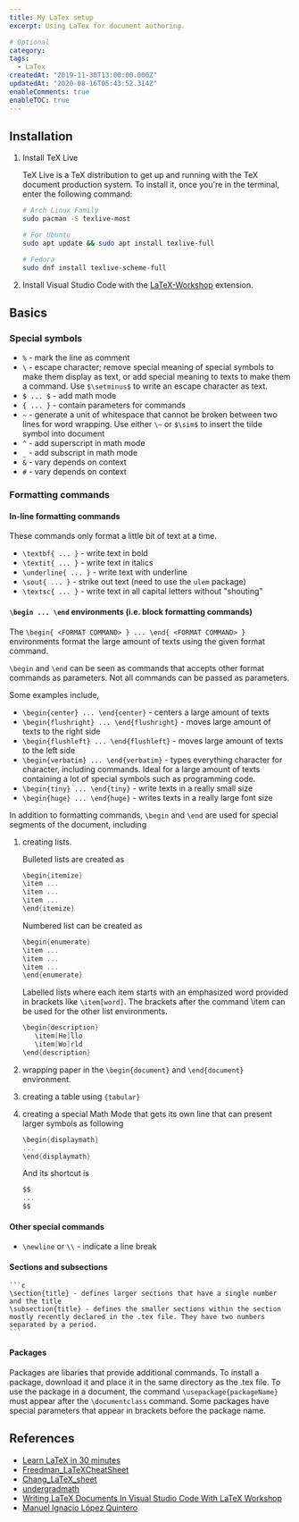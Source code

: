 ```yaml
---
title: My LaTex setup
excerpt: Using LaTex for document authoring.

# Optional
category:
tags: 
  - LaTex
createdAt: "2019-11-30T13:00:00.000Z"
updatedAt: "2020-08-16T05:43:52.314Z"
enableComments: true
enableTOC: true
---
```


## Installation

1. Install TeX Live

    TeX Live is a TeX distribution to get up and running with the TeX document production system. To install it, once you're in the terminal, enter the following command:

    ```bash
    # Arch Linux Family
    sudo pacman -S texlive-most

    # For Ubuntu
    sudo apt update && sudo apt install texlive-full

    # Fedora
    sudo dnf install texlive-scheme-full
    ```

2. Install Visual Studio Code with the [LaTeX-Workshop](https://github.com/James-Yu/LaTeX-Workshop) extension.

## Basics

### Special symbols

- `%` - mark the line as comment
- `\` - escape character; remove special meaning of special symbols to make them display as text, or add special meaning to texts to make them a command. Use `$\setminus$` to write an escape character as text.
- `$ ... $` - add math mode
- `{ ... }` - contain parameters for commands
- `~` - generate a unit of whitespace that cannot be broken between two lines for word wrapping. Use either `\~` or `$\sim$` to insert the tilde symbol into document
- `^` - add superscript in math mode
- `_` - add subscript in math mode
- `&` - vary depends on context
- `#` - vary depends on context

### Formatting commands

#### In-line formatting commands

These commands only format a little bit of text at a time.

- `\textbf{ ... }` - write text in bold
- `\textit{ ... }` - write text in italics
- `\underline{ ... }` - write text with underline
- `\sout{ ... }` - strike out text (need to use the `ulem` package)
- `\textsc{ ... }` - write text in all capital letters without "shouting"

#### `\begin ... \end` environments (i.e. block formatting commands)

The `\begin{ <FORMAT COMMAND> } ... \end{ <FORMAT COMMAND> }` environments format the large amount of texts using the given format command.

`\begin` and `\end` can be seen as commands that accepts other format commands as parameters. Not all commands can be passed as parameters.

Some examples include,

- `\begin{center} ... \end{center}` - centers a large amount of texts
- `\begin{flushright} ... \end{flushright}` - moves large amount of texts to the right side
- `\begin{flushleft} ... \end{flushleft}` -  moves large amount of texts to the left side
- `\begin{verbatim} ... \end{verbatim}` - types everything character for character, including commands. Ideal for a large amount of texts containing a lot of special symbols such as programming code.
- `\begin{tiny} ... \end{tiny}` - write texts in a really small size
- `\begin{huge} ... \end{huge}` - writes texts in a really large font size

In addition to formatting commands, `\begin` and `\end` are used for special segments of the document, including

1. creating lists.

    Bulleted lists are created as

    ```C
    \begin{itemize}
    \item ...
    \item ...
    \item ...
    \end{itemize}
    ```

    Numbered list can be created as

    ```C
    \begin{enumerate}
    \item ...
    \item ...
    \item ...
    \end{enumerate}
    ```

    Labelled lists where each item starts with an emphasized word provided in brackets like `\item[word]`. The brackets after the command \item can be used for the other list environments.

    ```C
    \begin{description}
       \item[He]llo
       \item[Wo]rld
    \end{description}
    ```

2. wrapping paper in the `\begin{document}` and `\end{document}` environment.

3. creating a table using `{tabular}`

4. creating a special Math Mode that gets its own line that can present larger symbols as following

    ```c
    \begin{displaymath}
    ...
    \end{displaymath}
    ```

    And its shortcut is

    ```c
    $$
    ...
    $$
    ```

#### Other special commands

- `\newline` or `\\` - indicate a line break

#### Sections and subsections

    ```c
    \section{title} - defines larger sections that have a single number and the title
    \subsection{title} - defines the smaller sections within the section mostly recently declared in the .tex file. They have two numbers separated by a period.
    ```

#### Packages

Packages are libaries that provide additional commands. To install a package, download it and place it in the same directory as the .tex file. To use the package in a document, the command `\usepackage{packageName}` must appear after the `\documentclass` command. Some packages have special parameters that appear in brackets before the package name.

## References

- [Learn LaTeX in 30 minutes](https://www.overleaf.com/learn/latex/Learn_LaTeX_in_30_minutes)
- [Freedman_LaTeXCheatSheet](https://people.cs.umass.edu/~freedman/resources/Freedman_LaTeXCheatSheet.pdf)
- [Chang_LaTeX_sheet](https://www.nyu.edu/projects/beber/files/Chang_LaTeX_sheet.pdf)
- [undergradmath](http://tug.ctan.org/info/undergradmath/undergradmath.pdf)
- [Writing LaTeX Documents In Visual Studio Code With LaTeX Workshop](https://medium.com/@rcpassos/writing-latex-documents-in-visual-studio-code-with-latex-workshop-d9af6a6b2815)
- [Manuel Ignacio López Quintero](https://milq.github.io/install-latex-ubuntu-debian/)
